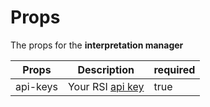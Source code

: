# Props

The props for the **interpretation manager**

| Props                | Description           | required |
| -------------       |:-------------:|         -------------  |
| api-keys            | Your RSI [api key](/getting-started/api-key) | true |
